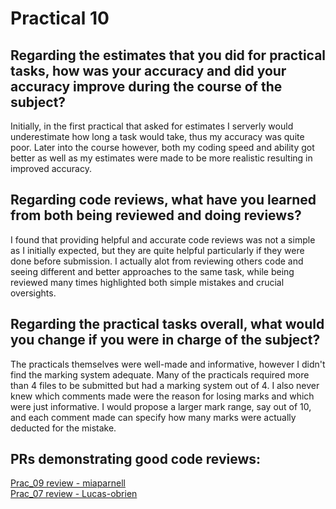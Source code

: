 # Practical 10

## Regarding the estimates that you did for practical tasks, how was your accuracy and did your accuracy improve during the course of the subject?
Initially, in the first practical that asked for estimates I serverly would underestimate how long a task would take,
thus my accuracy was quite poor. Later into the course however, both my coding speed and ability got better as well
as my estimates were made to be more realistic resulting in improved accuracy. 

## Regarding code reviews, what have you learned from both being reviewed and doing reviews?
I found that providing helpful and accurate code reviews was not a simple as I initially expected, but they are quite
helpful particularly if they were done before submission. I actually alot from reviewing others code and seeing
different and better approaches to the same task, while being reviewed many times highlighted both simple mistakes and
crucial oversights.

## Regarding the practical tasks overall, what would you change if you were in charge of the subject?
The practicals themselves were well-made and informative, however I didn't find the marking system adequate. Many of
the practicals required more than 4 files to be submitted but had a marking system out of 4. I also never knew which 
comments made were the reason for losing marks and which were just informative. I would propose a larger mark range, 
say out of 10, and each comment made can specify how many marks were actually deducted for the mistake.

##  PRs demonstrating good code reviews:
[Prac_09 review - miaparnell](https://github.com/miaparnell/cp1404practicals/pull/6)   
[Prac_07 review - Lucas-obrien](https://github.com/Lucas-obrien/cp1404practicals/pull/4)
